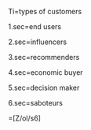 Ti=types of customers

1.sec=end users

2.sec=influencers

3.sec=recommenders

4.sec=economic buyer

5.sec=decision maker

6.sec=saboteurs

=[Z/ol/s6]